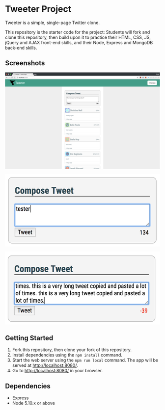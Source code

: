 # Tweeter Project

Tweeter is a simple, single-page Twitter clone.

This repository is the starter code for the project: Students will fork and clone this repository, then build upon it to practice their HTML, CSS, JS, jQuery and AJAX front-end skills, and their Node, Express and MongoDB back-end skills.

## Screenshots
!["Homepage"](https://github.com/chrislo7/tweeter/blob/master/docs/Home.png)

![Character counter](https://github.com/chrislo7/tweeter/blob/master/docs/Character%20count.png)

![Character counter](https://github.com/chrislo7/tweeter/blob/master/docs/Character%20count%20error.png)

## Getting Started

1. Fork this repository, then clone your fork of this repository.
2. Install dependencies using the `npm install` command.
3. Start the web server using the `npm run local` command. The app will be served at <http://localhost:8080/>.
4. Go to <http://localhost:8080/> in your browser.

## Dependencies

- Express
- Node 5.10.x or above